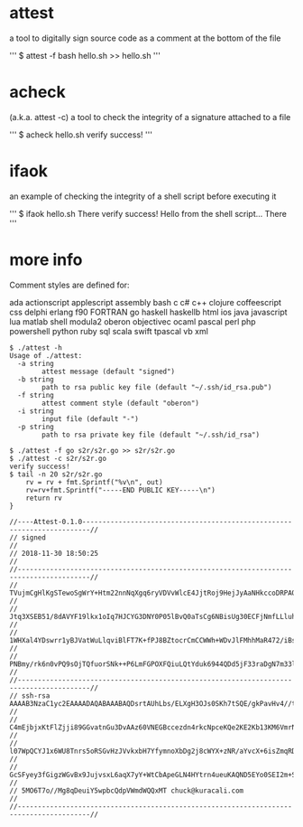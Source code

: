 # attest
a tool to digitally sign source code as a comment at the bottom of the file

'''
$ attest -f bash hello.sh >> hello.sh
'''

# acheck
(a.k.a. attest -c) a tool to check the integrity of a signature attached to a file

'''
$ acheck hello.sh
verify success!
'''

# ifaok
an example of checking the integrity of a shell script before executing it

'''
$ ifaok hello.sh There
verify success!
Hello from the shell script...
There
'''

# more info

Comment styles are defined for:

ada
actionscript
applescript
assembly
bash
c
c#
c++
clojure
coffeescript
css
delphi
erlang
f90
FORTRAN
go
haskell
haskellb
html
ios
java
javascript
lua
matlab
shell
modula2
oberon
objectivec
ocaml
pascal
perl
php
powershell
python
ruby
sql
scala
swift
tpascal
vb
xml


```
$ ./attest -h
Usage of ./attest:
  -a string
    	attest message (default "signed")
  -b string
    	path to rsa public key file (default "~/.ssh/id_rsa.pub")
  -f string
    	attest comment style (default "oberon")
  -i string
    	input file (default "-")
  -p string
    	path to rsa private key file (default "~/.ssh/id_rsa")

$ ./attest -f go s2r/s2r.go >> s2r/s2r.go
$ ./attest -c s2r/s2r.go
verify success!
$ tail -n 20 s2r/s2r.go 
	rv = rv + fmt.Sprintf("%v\n", out)
	rv=rv+fmt.Sprintf("-----END PUBLIC KEY-----\n")
	return rv
}

//----Attest-0.1.0------------------------------------------------------------------------//
// signed                                                                                 //
// 2018-11-30 18:50:25                                                                    //
//----------------------------------------------------------------------------------------//
// TVujmCgHlKgSTewoSgWrY+Htm22nnNqXgq6ryVDVvWlcE4JjtRoj9HejJyAaNHkccoDRPAOzpxlGWYMXKVXlrZ //
// Jtq3XSEB51/8dAVYF19lkx1oIq7HJCYG3DNY0P05lBvQ0aTsCg6NBisUg30ECFjNmfLLluhpgw6bxqpwRtrkeU //
// 1WHXal4YDswrr1yBJVatWuLlqviBlFT7K+fPJ8BZtocrCmCCWWh+WDvJlFMhhMaR472/iBsL8epLKR5S3TRNas //
// PNBmy/rk6n0vPQ9sOjTQfuorSNk++P6LmFGPOXFQiuLQtYduk6944QDd5jF33raDgN7m33la+JP5JAkSmpbg== //
//----------------------------------------------------------------------------------------//
// ssh-rsa AAAAB3NzaC1yc2EAAAADAQABAAABAQDsrtAUhLbs/ELXgH3OJs0SKh7tSQE/gkPavHv4//tsLucTAN //
// C4mEjbjxKtFlZjji89GGvatnGu3DvAAz60VNEGBccezdn4rkcNpceKQe2KE2Kb13KM6VmrNl4Gj3+C278u0yKx //
// l07WpQCYJ1x6WU8Tnrs5oRSGvHzJVvkxbH7YfymnoXbDg2j8cWYX+zNR/aYvcX+6isZmqRDg+qZ1CK45UL0sO9 //
// GcSFyey3fGigzWGvBx9JujvsxL6aqX7yY+WtCbApeGLN4HYtrn4ueuKAQND5EYo0SEI2m+STt5eCdDBLFhG0jD //
// 5MO6T7o//Mg8qDeuiY5wpbcQdpVWmdWQQxMT chuck@kuracali.com                                //
//----------------------------------------------------------------------------------------//

```
